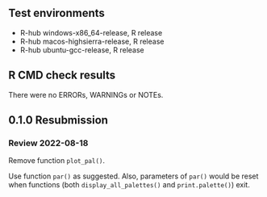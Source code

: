## Test environments

-   R-hub windows-x86_64-release, R release
-   R-hub macos-highsierra-release, R release
-   R-hub ubuntu-gcc-release, R release

## R CMD check results

There were no ERRORs, WARNINGs or NOTEs.

## 0.1.0 Resubmission

### Review 2022-08-18

Remove function `plot_pal()`. 

Use function `par()` as suggested. Also, parameters of `par()` would be reset when functions (both `display_all_palettes()` and `print.palette()`) exit. 
